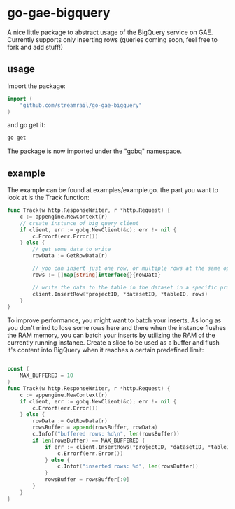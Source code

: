 # go-gae-bigquery

A nice little package to abstract usage of the BigQuery service on GAE. Currently supports only inserting rows (queries coming soon, feel free to fork and add stuff!)

## usage

Import the package:

```go
import (
	"github.com/streamrail/go-gae-bigquery"
)

```
and go get it:

```bash
go get
```

The package is now imported under the "gobq" namespace. 

## example

The example can be found at examples/example.go. the part you want to look at is the Track function:
```go
func Track(w http.ResponseWriter, r *http.Request) {
	c := appengine.NewContext(r)
	// create instance of big query client
	if client, err := gobq.NewClient(&c); err != nil {
		c.Errorf(err.Error())
	} else {
		// get some data to write
		rowData := GetRowData(r)

		// yoo can insert just one row, or multiple rows at the same operation
		rows := []map[string]interface{}{rowData}

		// write the data to the table in the dataset in a specific project
		client.InsertRow(*projectID, *datasetID, *tableID, rows)
	}
}
```

To improve performance, you might want to batch your inserts. As long as you don't mind to lose some rows here and there when the instance flushes the RAM memory, you can batch your inserts by utilizing the RAM of the currently running instance. Create a slice to be used as a buffer and flush it's content into BigQuery when it reaches a certain predefined limit:

```go

const (
	MAX_BUFFERED = 10
)
func Track(w http.ResponseWriter, r *http.Request) {
	c := appengine.NewContext(r)
	if client, err := gobq.NewClient(&c); err != nil {
		c.Errorf(err.Error())
	} else {
		rowData := GetRowData(r)
		rowsBuffer = append(rowsBuffer, rowData)
		c.Infof("buffered rows: %d\n", len(rowsBuffer))
		if len(rowsBuffer) == MAX_BUFFERED {
			if err := client.InsertRows(*projectID, *datasetID, *tableID, rowsBuffer); err != nil {
				c.Errorf(err.Error())
			} else {
				c.Infof("inserted rows: %d", len(rowsBuffer))
			}
			rowsBuffer = rowsBuffer[:0]
		}
	}
}

```